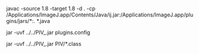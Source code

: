   javac -source 1.8 -target 1.8 -d . -cp /Applications/ImageJ.app/Contents/Java/ij.jar:/Applications/ImageJ.app/plugins/jars/*:. *.java 

  jar -uvf ../../PIV_.jar plugins.config

  jar -uvf ../../PIV_.jar PIV/*.class
